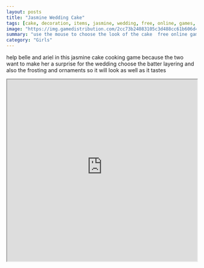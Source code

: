 ```yaml
---
layout: posts
title: "Jasmine Wedding Cake"
tags: [cake, decoration, items, jasmine, wedding, free, online, games, oyna, game, free, games, play, play, games]
image: "https://img.gamedistribution.com/2cc73b24083105c3d488cc61b606d4f0.jpg"
summary: "use the mouse to choose the look of the cake  free online games oyna game free games play play games"
category: "Girls"
---
```


help belle and ariel in this jasmine cake cooking game because the two want to make her a surprise for the wedding choose the batter layering and also the frosting and ornaments so it will look as well as it tastes

<iframe width="100%" height="480px;" src="https://flash.gamedistribution.com?game=2cc73b24083105c3d488cc61b606d4f0"></iframe>
